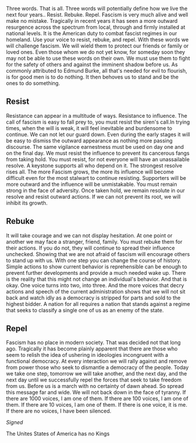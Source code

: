 Three words. That is all. Three words will potentially define how we live the next four years.. Resist. Rebuke. Repel. Fascism is very much alive and well make no mistake. Tragically in recent years it has seen a more outward resurgence across the spectrum from local, through and firmly installed at national levels. It is the American duty to combat fascist regimes in our homeland. Use your voice to resist, rebuke, and repel. With these words we will challenge fascism. We will wield them to protect our friends or family or loved ones. Even those whom we do not yet know, for someday soon they may not be able to use these words on their own. We must use them to fight for the safety of others and against the imminent shadow before us. As commonly attributed to Edmund Burke, all that's needed for evil to flourish, is for good men is to do nothing. It then behoves us to stand and be the ones to do something.

## Resist

Resistance can appear in a multitude of ways. Resistance to influence. The call of fascism is easy to fall prey to, you must resist the siren's call.In trying times, when the will is weak, it will feel inevitable and burdensome to continue. We can not let our guard down. Even during the early stages it will be easy to dismiss the outward appearance as nothing more passing discourse. The same vigilance earnestness must be used on day one and on the final day. We must resist the influence to prevent its cancerous fangs from taking hold. You must resist, for not everyone will have an unassailable resolve. A keystone supports all who depend on it. The strongest resolve rises all. The more Fascism grows, the more its influence will become difficult even for the most stalwart to continue resisting. Supporters will be more outward and the influence will be unmistakable. You must remain strong in the face of adversity. Once taken hold, we remain resolute in our resolve and resist outward actions. If we can not prevent its root, we will inhibit its growth.

## Rebuke

It will take courage and we can not display hesitation. At one point or another we may face a stranger, friend, family. You must rebuke them for their actions. If you do not, they will continue to spread their influence unchecked. Showing that we are not afraid of fascism will encourage others to stand up with us. With one step you can change the course of history. Simple actions to show current behavior is reprehensible can be enough to prevent further developments and provide a much needed wake up. There is the reality that this might not change an individual's behavior. And that is okay. One voice turns into two, into three. And the more voices that decry actions and speech of the current administration shows that we will not sit back and watch idly as a democracy is stripped for parts and sold to the highest bidder. A nation for all requires a nation that stands against a regime that seeks to classify a single one of us as an enemy of the state.

## Repel

Fascism has no place in modern society. That was decided not that long ago. Tragically it has become plainly apparent that there are those who seem to relish the idea of ushering in ideologies incongruent with a functional democracy. At every interaction we will rally against and remove from power those who seek to dismantle a democracy of the people. Today we take one step, tomorrow we will take another, and the next day, and the next day until we successfully repel the forces that seek to take freedom from us. Before us is a march with no certainty of dawn ahead. So spread this message far and wide. We will not back down in the face of tyranny. If there are 1000 voices, I am one of them. If there are 100 voices, I am one of them. If there are 10 voices, I am one of them. If there is one voice, it is me. If there are no voices, I have been silenced. 

*Signed*

The Unites States of America has no Kings